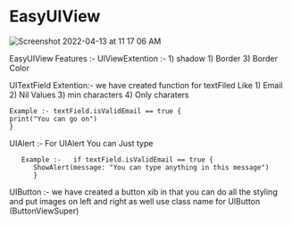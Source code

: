 # EasyUIView
![Screenshot 2022-04-13 at 11 17 06 AM](https://user-images.githubusercontent.com/49117414/163108767-a57f2a92-06e8-4117-bab6-9822baea758a.png)

EasyUIView Features :- 
  UIViewExtention :- 
    1) shadow
    1) Border
    3) Border Color 
    
 UITextField Extention:-
   we have created function for textFiled Like 
    1) Email
    2) Nil Values
    3) min characters 
    4) Only charaters
    
    Example :- textField.isValidEmail == true {
    print("You can go on")
    }
    
  UIAlert :- 
   For UIAlert You can Just type
   
       Example :-   if textField.isValidEmail == true {
          ShowAlert(message: "You can type anything in this message")
          }
      
  UIButton :- 
    we have created a button xib in that you can do all the styling and put images on left and right as well
    use class name for UIButton (ButtonViewSuper)
    
